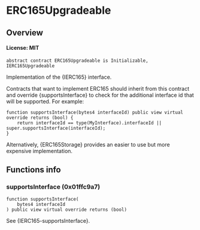 # ERC165Upgradeable

## Overview

#### License: MIT

```solidity
abstract contract ERC165Upgradeable is Initializable, IERC165Upgradeable
```

Implementation of the {IERC165} interface.

Contracts that want to implement ERC165 should inherit from this contract and override {supportsInterface} to check
for the additional interface id that will be supported. For example:

```solidity
function supportsInterface(bytes4 interfaceId) public view virtual override returns (bool) {
    return interfaceId == type(MyInterface).interfaceId || super.supportsInterface(interfaceId);
}
```

Alternatively, {ERC165Storage} provides an easier to use but more expensive implementation.
## Functions info

### supportsInterface (0x01ffc9a7)

```solidity
function supportsInterface(
    bytes4 interfaceId
) public view virtual override returns (bool)
```

See {IERC165-supportsInterface}.